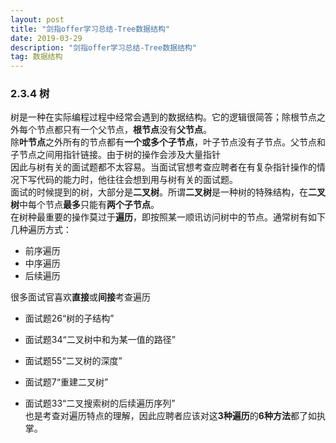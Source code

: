 ```yaml
---
layout: post
title: "剑指offer学习总结-Tree数据结构"
date: 2019-03-29 
description: "剑指offer学习总结-Tree数据结构"
tag: 数据结构 
---   
```

### 2.3.4 树  
  树是一种在实际编程过程中经常会遇到的数据结构。它的逻辑很简答；除根节点之外每个节点都只有一个父节点，**根节点**没有**父节点**。  
除**叶节点**之外所有的节点都有**一个或多个子节点**，叶子节点没有子节点。父节点和子节点之间用指针链接。由于树的操作会涉及大量指针  
因此与树有关的面试题都不太容易。当面试官想考查应聘者在有复杂指针操作的情况下写代码的能力时，他往往会想到用与树有关的面试题。   
  面试的时候提到的树，大部分是**二叉树**。所谓**二叉树**是一种树的特殊结构，在**二叉树**中每个节点**最多**只能有**两个子节点**。  
在树种最重要的操作莫过于**遍历**，即按照某一顺讯访问树中的节点。通常树有如下几种遍历方式：  
* 前序遍历  
* 中序遍历  
* 后续遍历  

很多面试官喜欢**直接**或**间接**考查遍历  
* 面试题26“树的子结构”  
* 面试题34“二叉树中和为某一值的路径”<br>

* 面试题55“二叉树的深度”<br>  

* 面试题7“重建二叉树”  
* 面试题33“二叉搜索树的后续遍历序列”  
也是考查对遍历特点的理解，因此应聘者应该对这**3种遍历**的**6种方法**都了如执掌。  


